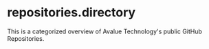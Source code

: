 # repositories.directory
This is a categorized overview of Avalue Technology's public GitHub Repositories.
